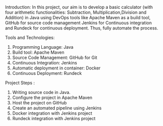 Introduction:
In this project, our aim is to develop a basic calculator (with four arithmetic functionalities: Subtraction, Multiplication,Division and Addition) in Java using DevOps tools like Apache Maven as a build tool, GitHub for source code management Jenkins for Continuous integration and Rundeck for continuous deployment.
Thus, fully automate the process.

Tools and Technologies:
1.  Programming Language: Java
2.  Build tool: Apache Maven
3.  Source Code Management: GitHub for Git
4.  Continuous Integration: Jenkins
5.  Automatic deployment in container: Docker
6.  Continuous Deployment:  Rundeck

Project Steps :
1. Writing source code in Java.
2. Configure the project in Apache Maven
3. Host the project on GitHub
4. Create an automated pipeline using Jenkins
5. Docker integration with Jenkins project
6. Rundeck integration with Jenkins project
